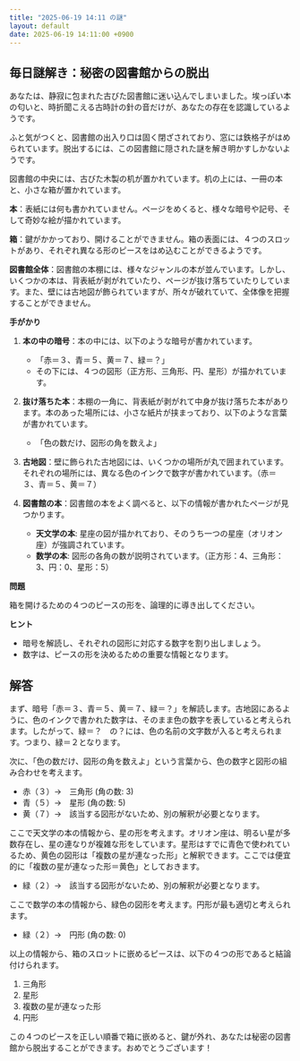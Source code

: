 ```yaml
---
title: "2025-06-19 14:11 の謎"
layout: default
date: 2025-06-19 14:11:00 +0900
---
```

## 毎日謎解き：秘密の図書館からの脱出

あなたは、静寂に包まれた古びた図書館に迷い込んでしまいました。埃っぽい本の匂いと、時折聞こえる古時計の針の音だけが、あなたの存在を認識しているようです。

ふと気がつくと、図書館の出入り口は固く閉ざされており、窓には鉄格子がはめられています。脱出するには、この図書館に隠された謎を解き明かすしかないようです。

図書館の中央には、古びた木製の机が置かれています。机の上には、一冊の本と、小さな箱が置かれています。

**本**：表紙には何も書かれていません。ページをめくると、様々な暗号や記号、そして奇妙な絵が描かれています。

**箱**：鍵がかかっており、開けることができません。箱の表面には、４つのスロットがあり、それぞれ異なる形のピースをはめ込むことができるようです。

**図書館全体**：図書館の本棚には、様々なジャンルの本が並んでいます。しかし、いくつかの本は、背表紙が剥がれていたり、ページが抜け落ちていたりしています。また、壁には古地図が飾られていますが、所々が破れていて、全体像を把握することができません。

**手がかり**

1.  **本の中の暗号**：本の中には、以下のような暗号が書かれています。
    *   「赤＝３、青＝５、黄＝７、緑＝？」
    *   その下には、４つの図形（正方形、三角形、円、星形）が描かれています。

2.  **抜け落ちた本**：本棚の一角に、背表紙が剥がれて中身が抜け落ちた本があります。本のあった場所には、小さな紙片が挟まっており、以下のような言葉が書かれています。
    *   「色の数だけ、図形の角を数えよ」

3.  **古地図**：壁に飾られた古地図には、いくつかの場所が丸で囲まれています。それぞれの場所には、異なる色のインクで数字が書かれています。（赤＝３、青＝５、黄＝７）

4.  **図書館の本**：図書館の本をよく調べると、以下の情報が書かれたページが見つかります。

    *   **天文学の本**: 星座の図が描かれており、そのうち一つの星座（オリオン座）が強調されています。
    *   **数学の本**: 図形の各角の数が説明されています。（正方形：4、三角形：3、円：0、星形：5）

**問題**

箱を開けるための４つのピースの形を、論理的に導き出してください。

**ヒント**

*   暗号を解読し、それぞれの図形に対応する数字を割り出しましょう。
*   数字は、ピースの形を決めるための重要な情報となります。

## 解答

まず、暗号「赤＝３、青＝５、黄＝７、緑＝？」を解読します。古地図にあるように、色のインクで書かれた数字は、そのまま色の数字を表していると考えられます。したがって、緑＝？　の？には、色の名前の文字数が入ると考えられます。つまり、緑＝２となります。

次に、「色の数だけ、図形の角を数えよ」という言葉から、色の数字と図形の組み合わせを考えます。

*   赤（３）→　三角形 (角の数: 3)
*   青（５）→　星形 (角の数: 5)
*   黄（７）→　該当する図形がないため、別の解釈が必要となります。

ここで天文学の本の情報から、星の形を考えます。オリオン座は、明るい星が多数存在し、星の連なりが複雑な形をしています。星形はすでに青色で使われているため、黄色の図形は「複数の星が連なった形」と解釈できます。ここでは便宜的に「複数の星が連なった形＝黄色」としておきます。
*   緑（２）→　該当する図形がないため、別の解釈が必要となります。

ここで数学の本の情報から、緑色の図形を考えます。円形が最も適切と考えられます。
*   緑（２）→　円形 (角の数: 0)

以上の情報から、箱のスロットに嵌めるピースは、以下の４つの形であると結論付けられます。

1.  三角形
2.  星形
3.  複数の星が連なった形
4.  円形

この４つのピースを正しい順番で箱に嵌めると、鍵が外れ、あなたは秘密の図書館から脱出することができます。おめでとうございます！
